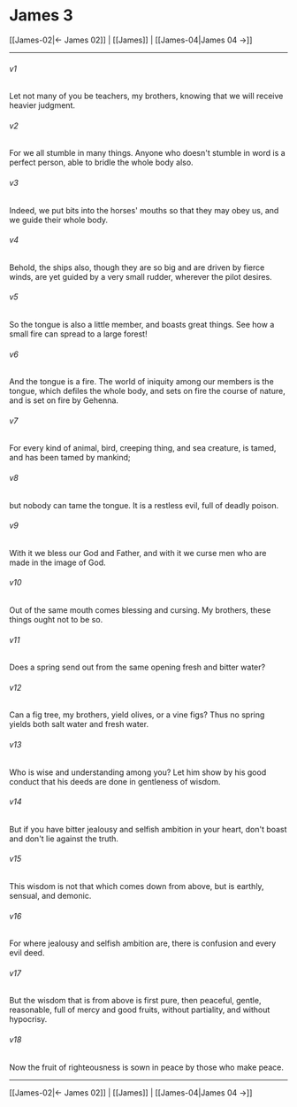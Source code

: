 # James 3

[[James-02|← James 02]] | [[James]] | [[James-04|James 04 →]]
***



###### v1 
Let not many of you be teachers, my brothers, knowing that we will receive heavier judgment. 

###### v2 
For we all stumble in many things. Anyone who doesn't stumble in word is a perfect person, able to bridle the whole body also. 

###### v3 
Indeed, we put bits into the horses' mouths so that they may obey us, and we guide their whole body. 

###### v4 
Behold, the ships also, though they are so big and are driven by fierce winds, are yet guided by a very small rudder, wherever the pilot desires. 

###### v5 
So the tongue is also a little member, and boasts great things. See how a small fire can spread to a large forest! 

###### v6 
And the tongue is a fire. The world of iniquity among our members is the tongue, which defiles the whole body, and sets on fire the course of nature, and is set on fire by Gehenna. 

###### v7 
For every kind of animal, bird, creeping thing, and sea creature, is tamed, and has been tamed by mankind; 

###### v8 
but nobody can tame the tongue. It is a restless evil, full of deadly poison. 

###### v9 
With it we bless our God and Father, and with it we curse men who are made in the image of God. 

###### v10 
Out of the same mouth comes blessing and cursing. My brothers, these things ought not to be so. 

###### v11 
Does a spring send out from the same opening fresh and bitter water? 

###### v12 
Can a fig tree, my brothers, yield olives, or a vine figs? Thus no spring yields both salt water and fresh water. 

###### v13 
Who is wise and understanding among you? Let him show by his good conduct that his deeds are done in gentleness of wisdom. 

###### v14 
But if you have bitter jealousy and selfish ambition in your heart, don't boast and don't lie against the truth. 

###### v15 
This wisdom is not that which comes down from above, but is earthly, sensual, and demonic. 

###### v16 
For where jealousy and selfish ambition are, there is confusion and every evil deed. 

###### v17 
But the wisdom that is from above is first pure, then peaceful, gentle, reasonable, full of mercy and good fruits, without partiality, and without hypocrisy. 

###### v18 
Now the fruit of righteousness is sown in peace by those who make peace.

***
[[James-02|← James 02]] | [[James]] | [[James-04|James 04 →]]
